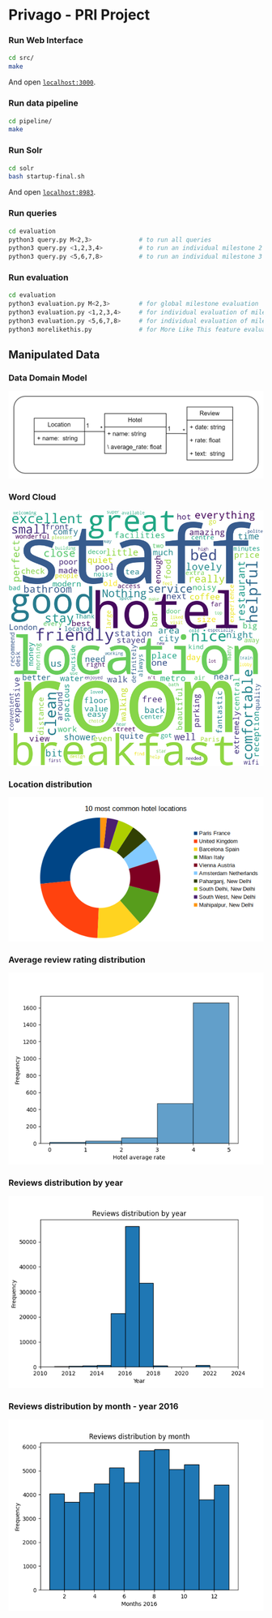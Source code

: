 # Privago - PRI Project

### Run Web Interface

```bash
cd src/
make
```

And open [`localhost:3000`](http://localhost:3000).

### Run data pipeline

```bash
cd pipeline/
make
```

### Run Solr

```bash
cd solr
bash startup-final.sh
```

And open [`localhost:8983`](http://localhost:8983).

### Run queries

```bash
cd evaluation
python3 query.py M<2,3>             # to run all queries
python3 query.py <1,2,3,4>          # to run an individual milestone 2 query
python3 query.py <5,6,7,8>          # to run an individual milestone 3 query
```

### Run evaluation

```bash
cd evaluation
python3 evaluation.py M<2,3>        # for global milestone evaluation
python3 evaluation.py <1,2,3,4>     # for individual evaluation of milestone 2 queries
python3 evaluation.py <5,6,7,8>     # for individual evaluation of milestone 3 queries
python3 morelikethis.py             # for More Like This feature evaluation
```

## Manipulated Data

### Data Domain Model

![UML](./imgs/UML.png)

### Word Cloud

![Reviews WordCloud](./imgs/reviews_wordcloud.png)

### Location distribution

![Locations Distribution](./imgs/location_distribution_v2.png)

### Average review rating distribution

![Average Review Rating Distribution](./imgs/rating_distributions.png)

### Reviews distribution by year

![Reviews distribution by year](./imgs/date_distributions.png)

### Reviews distribution by month - year 2016

![Reviews distribution by year](./imgs/date_distributions_2016.png)